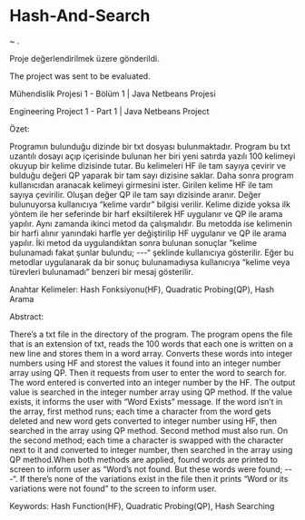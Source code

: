 # Hash-And-Search
~
.

Proje değerlendirilmek üzere gönderildi.

The project was sent to be evaluated.


Mühendislik Projesi 1 - Bölüm 1 | Java Netbeans Projesi

Engineering Project 1 - Part 1  | Java Netbeans Project

Özet:

Programın bulunduğu dizinde bir txt dosyası bulunmaktadır. Program bu txt uzantılı dosayı açıp içerisinde bulunan her biri yeni satırda yazılı 100 kelimeyi okuyup bir kelime dizisinde tutar. Bu kelimeleri HF ile tam sayıya çevirir ve bulduğu değeri QP yaparak bir tam sayı dizisine saklar. Daha sonra program kullanıcıdan aranacak kelimeyi girmesini ister. Girilen kelime HF ile tam sayıya çevirilir. Oluşan değer QP ile tam sayı dizisinde aranır. Değer bulunuyorsa kullanıcıya “kelime vardır” bilgisi verilir. Kelime dizide yoksa ilk yöntem ile her seferinde bir harf eksiltilerek HF uygulanır ve QP ile arama yapılır. Aynı zamanda ikinci metod da çalışmalıdır. Bu metodda ise kelimenin bir harfi alınır yanındaki harfle yer değiştirilip HF uygulanır ve QP ile arama yapılır. İki metod da uygulandıktan sonra bulunan sonuçlar ”kelime bulunamadı fakat şunlar bulundu; ---“ şeklinde kullanıcıya gösterilir. Eğer bu metodlar uygulanarak da bir sonuç bulunamadıysa kullanıcıya “kelime veya türevleri bulunamadı” benzeri bir mesaj gösterilir.

Anahtar Kelimeler: Hash Fonksiyonu(HF), Quadratic Probing(QP), Hash Arama


Abstract:

There’s a txt file in the directory of the program. The program opens the  file that is an extension of txt,  reads the 100 words that each one is written on a new line and stores them in a word array. Converts these words into integer numbers using HF and storest the values it found into an integer number array using QP. Then it requests from user to enter the word to search for. The word entered is converted into an integer number by the HF. The output value is searched in the integer number array using QP method. If the value exists, it informs the user with “Word Exists” message. If the word isn’t in the array, first method runs; each time a character from the word gets deleted and new word gets converted to integer number using HF, then searched in the array using QP method. Second method must also run. On the second method; each time a character is swapped with the character next to it and converted to integer number, then searched in the array using QP method.When both methods are applied, found words are printed to screen to inform user as “Word’s not found. But these words were found;  ---“. If there’s none of the variations exist in the file then it prints “Word or its variations were not found” to the screen to inform user.

Keywords: Hash Function(HF), Quadratic Probing(QP), Hash Searching

